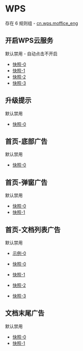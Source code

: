 # WPS

存在 6 规则组 - [cn.wps.moffice_eng](/src/apps/cn.wps.moffice_eng.ts)

## 开启WPS云服务

默认禁用 - 自动点击不开启

- [快照-0](https://i.gkd.li/import/12882536)
- [快照-1](https://i.gkd.li/import/12882610)
- [快照-2](https://i.gkd.li/import/12882678)
- [快照-3](https://i.gkd.li/import/12882554)

## 升级提示

默认禁用

- [快照-0](https://i.gkd.li/import/12882371)

## 首页-底部广告

默认禁用

- [快照-0](https://i.gkd.li/import/13804525)

## 首页-弹窗广告

默认禁用

- [快照-0](https://i.gkd.li/import/13259097)
- [快照-1](https://i.gkd.li/import/12882712)

## 首页-文档列表广告

默认禁用

- [示例-0](https://github.com/gkd-kit/subscription/assets/38517192/57787554-0443-4bc0-9f29-1759aae07b9b)

- [快照-0](https://i.gkd.li/import/12505350)
- [快照-1](https://i.gkd.li/import/12505286)
- [快照-2](https://i.gkd.li/import/12505365)
- [快照-3](https://i.gkd.li/import/13259090)

## 文档末尾广告

默认禁用

- [快照-0](https://i.gkd.li/import/13513911)
- [快照-1](https://i.gkd.li/import/13513914)
